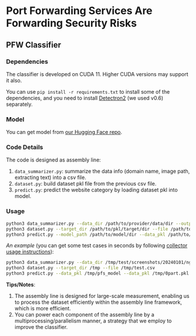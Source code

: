 # Port Forwarding Services Are Forwarding Security Risks

## PFW Classifier

### Dependencies

The classifier is developed on CUDA 11. Higher CUDA versions may support it also.

You can use `pip install -r requirements.txt` to install some of the dependencies, and you need to install [Detectron2](https://github.com/facebookresearch/detectron2) (we used v0.6) separately.

### Model

You can get model from [our Hugging Face repo](https://huggingface.co/MirageTurtle/website-classifier/tree/main).

### Code Details

The code is designed as assembly line:
1. `data_summarizer.py`: summarize the data info (domain name, image path, extracting text) into a csv file.
2. `dataset.py`: build dataset pkl file from the previous csv file.
3. `predict.py`: predict the website category by loading dataset pkl into model.

### Usage

```bash
python3 data_summarizer.py --data_dir /path/to/provider/data/dir --output_csv /path/to/your/csv
python3 dataset.py --target_dir /path/to/pkl/target/dir --file /path/to/your/csv
python3 predict.py --model_path /path/to/model/dir --data_pkl /path/to/your/pkl --data_csv /path/to/your/csv --output_csv /path/to/result/csv
```

*An example* (you can get some test cases in seconds by following [collector usage instructions](../collector/README.md#Usage)):

```bash
python3 data_summarizer.py --data_dir /tmp/test/screenshots/20240101/ngrok --output_csv /tmp/test.csv
python3 dataset.py --target_dir /tmp --file /tmp/test.csv
python3 predict.py --data_pkl /tmp/pfs_model --data_pkl /tmp/0part.pkl --data_csv /tmp/test.csv --output_csv /tmp/prediction.csv
```

**Tips/Notes**:
1. The assembly line is designed for large-scale measurement, enabling us to process the dataset efficiently within the assembly line framework, which is more efficient.
2. You can power each component of the assembly line by a multiprocessing/parallelism manner, a strategy that we employ to improve the classifier.
